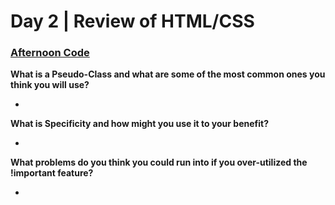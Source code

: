 # Day 2 | Review of HTML/CSS

### [Afternoon Code](https://github.com/hollidavis/coolsite)

**What is a Pseudo-Class and what are some of the most common ones you think you will use?**

+ 

**What is Specificity and how might you use it to your benefit?**

+ 

**What problems do you think you could run into if you over-utilized the !important feature?**

+ 
